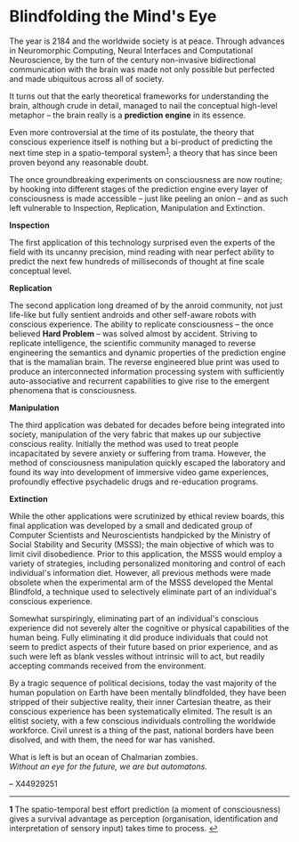 # Blindfolding the Mind's Eye

The year is 2184 and the worldwide society is at peace. Through advances in Neuromorphic Computing, Neural Interfaces and Computational Neuroscience, by the turn of the century non-invasive bidirectional communication with the brain was made not only possible but perfected and made ubiquitous across all of society.

It turns out that the early theoretical frameworks for understanding the brain, although crude in detail, managed to nail the conceptual high-level metaphor – the brain really is a **prediction engine** in its essence.

Even more controversial at the time of its postulate, the theory that conscious experience itself is nothing but a bi-product of predicting the next time step in a spatio-temporal system<sup id="anchor1">[1](#footnote1)</sup>; a theory that has since been proven beyond any reasonable doubt.

The once groundbreaking experiments on consciousness are now routine; by hooking into different stages of the prediction engine every layer of consciousness is made accessible – just like peeling an onion – and as such left vulnerable to Inspection, Replication, Manipulation and Extinction.

**Inspection**

The first application of this technology surprised even the experts of the field with its uncanny precision, mind reading with near perfect ability to predict the next few hundreds of milliseconds of thought at fine scale conceptual level.

**Replication**

The second application long dreamed of by the anroid community, not just life-like but fully sentient androids and other self-aware robots with conscious experience. The ability to replicate consciousness – the once believed **Hard Problem** – was solved almost by accident. Striving to replicate intelligence, the scientific community managed to reverse engineering the semantics and dynamic properties of the prediction engine that is the mamalian brain. The reverse engineered blue print was used to produce an interconnected information processing system with sufficiently auto-associative and recurrent capabilities to give rise to the emergent phenomena that is consciousness.

**Manipulation**

The third application was debated for decades before being integrated into society, manipulation of the very fabric that makes up our subjective conscious reality. Initially the method was used to treat people incapacitated by severe anxiety or suffering from trama. However, the method of consciousness manipulation quickly escaped the laboratory and found its way into development of immersive video game experiences, profoundly effective psychadelic drugs and re-education programs.

**Extinction**

While the other applications were scrutinized by ethical review boards, this final application was developed by a small and dedicated group of Computer Scientists and Neuroscientists handpicked by the Ministry of Social Stability and Security (MSSS); the main objective of which was to limit civil disobedience. Prior to this application, the MSSS would employ a variety of strategies, including personalized monitoring and control of each individual's information diet. However, all previous methods were made obsolete when the experimental arm of the MSSS developed the Mental Blindfold, a technique used to selectively eliminate part of an individual's conscious experience.

Somewhat surspiringly, eliminating part of an individual's conscious experience did not severely alter the cognitive or physical capabilities of the human being. Fully eliminating it did produce individuals that could not seem to predict aspects of their future based on prior experience, and as such were left as blank vessles without intrinsic will to act, but readily accepting commands received from the environment.

By a tragic sequence of political decisions, today the vast majority of the human population on Earth have been mentally blindfolded, they have been stripped of their subjective reality, their inner Cartesian theatre, as their conscious experience has been systematically elimited. The result is an elitist society, with a few conscious individuals controlling the worldwide workforce. Civil unrest is a thing of the past, national borders have been disolved, and with them, the need for war has vanished.

What is left is but an ocean of Chalmarian zombies. <br>
*Without an eye for the future, we are but automatons.*

– X44929251

---

<b id="footnote1">1</b> The spatio-temporal best effort prediction (a moment of consciousness) gives a survival advantage as perception (organisation, identification and interpretation of sensory input) takes time to process. [↩](#anchor1)
